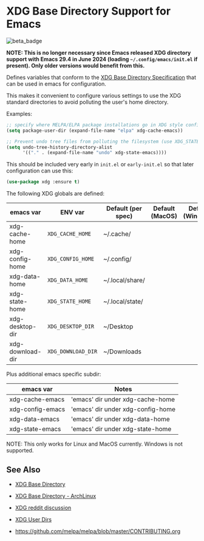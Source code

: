 # XDG Base Directory Support for Emacs

![beta_badge](https://img.shields.io/badge/maturity-Beta-yellow.png)

**NOTE: This is no longer necessary since Emacs released XDG directory support with Emacs 29.4 in June 2024 (loading `~/.config/emacs/init.el` if present). Only older versions would benefit from this.**

Defines variables that conform to the [XDG Base Directory
Specification](https://wiki.archlinux.org/title/XDG_Base_Directory) that can be used in
emacs for configuration.

This makes it convenient to configure various settings to use the XDG standard
directories to avoid polluting the user's home directory.

Examples:

```lisp
;; specify where MELPA/ELPA package installations go in XDG style config dir
(setq package-user-dir (expand-file-name "elpa" xdg-cache-emacs))

;; Prevent undo tree files from polluting the filesystem (use XDG_STATE_HOME)
(setq undo-tree-history-directory-alist
      '(("." . (expand-file-name "undo" xdg-state-emacs))))
```

This should be included very early in `init.el` or `early-init.el` so that later
configuration can use this:

```lisp
(use-package xdg :ensure t)
```

The following XDG globals are defined:

| emacs var        | ENV var            | Default (per spec) | Default (MacOS) | Default (Windows) |
|------------------|--------------------|--------------------|---|---|
| xdg-cache-home   | `XDG_CACHE_HOME`   | ~/.cache/          |   |   |
| xdg-config-home  | `XDG_CONFIG_HOME`  | ~/.config/         | <same> | |
| xdg-data-home    | `XDG_DATA_HOME`    | ~/.local/share/    |   |   |
| xdg-state-home   | `XDG_STATE_HOME`   | ~/.local/state/    |   |   |
| xdg-desktop-dir  | `XDG_DESKTOP_DIR`  | ~/Desktop          | <same> | |
| xdg-download-dir | `XDG_DOWNLOAD_DIR` | ~/Downloads        | <same> | |

Plus additional emacs specific subdir:

| emacs var         | Notes                              |
|-------------------|------------------------------------|
| xdg-cache-emacs   | 'emacs' dir under xdg-cache-home   |
| xdg-config-emacs  | 'emacs' dir under xdg-config-home  |
| xdg-data-emacs    | 'emacs' dir under xdg-data-home    |
| xdg-state-emacs   | 'emacs' dir under xdg-state-home   |

NOTE: This only works for Linux and MacOS currently. Windows is not supported.


## See Also

* [XDG Base Directory](https://specifications.freedesktop.org/basedir-spec/basedir-spec-latest.html)
* [XDG Base Directory - ArchLinux](https://wiki.archlinux.org/title/XDG_Base_Directory)
* [XDG reddit discussion](https://www.reddit.com/r/linux/comments/ny34vs/new_xdg_state_home_in_xdg_base_directory_spec/)
* [XDG User Dirs](https://www.freedesktop.org/wiki/Software/xdg-user-dirs/)

* https://github.com/melpa/melpa/blob/master/CONTRIBUTING.org
